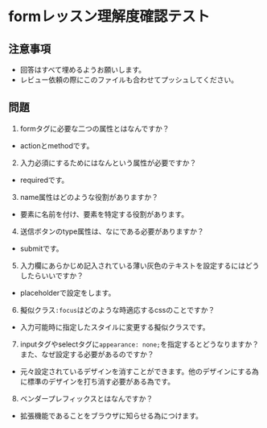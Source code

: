 # formレッスン理解度確認テスト

## 注意事項

- 回答はすべて埋めるようお願いします。
- レビュー依頼の際にこのファイルも合わせてプッシュしてください。

## 問題

1. formタグに必要な二つの属性とはなんですか？
  - actionとmethodです。

2. 入力必須にするためにはなんという属性が必要ですか？
  - requiredです。

3. name属性はどのような役割がありますか？
  - 要素に名前を付け、要素を特定する役割があります。

4. 送信ボタンのtype属性は、なにである必要がありますか？
  - submitです。

5. 入力欄にあらかじめ記入されている薄い灰色のテキストを設定するにはどうしたらいいですか？
  - placeholderで設定をします。

6. 擬似クラス`:focus`はどのような時適応するcssのことですか？
  - 入力可能時に指定したスタイルに変更する擬似クラスです。

7. inputタグやselectタグに`appearance: none;`を指定するとどうなりますか？また、なぜ設定する必要があるのですか？
  - 元々設定されているデザインを消すことができます。他のデザインにする為に標準のデザインを打ち消す必要がある為です。

8. ベンダープレフィックスとはなんですか？
  - 拡張機能であることをブラウザに知らせる為につけます。